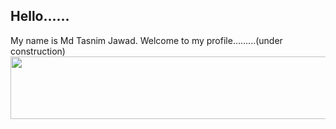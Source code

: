 ## Hello......

<!--
**006jawad/006jawad** is a ✨ _special_ ✨ repository because its `README.md` (this file) appears on your GitHub profile.

Here are some ideas to get you started:

- 🔭 I’m currently working on the application of Swin-Transformer.


- 🌱 I’m currently learning Django.



- 👯 I’m looking to collaborate on ...
- 🤔 I’m looking for help with ...
- 💬 Ask me about ...
- 📫 How to reach me: <https://www.facebook.com/jawad.eee06.17>
- 😄 Pronouns: ...
- ⚡ Fun fact: I also love music and I can play the guitar.
-->


My name is Md Tasnim Jawad. Welcome to my profile.........(under construction)
<img src="https://user-images.githubusercontent.com/92658041/144735334-5a4b4e72-3529-4b8c-915c-39226a35f1a3.jpg" width="600" height="100">
